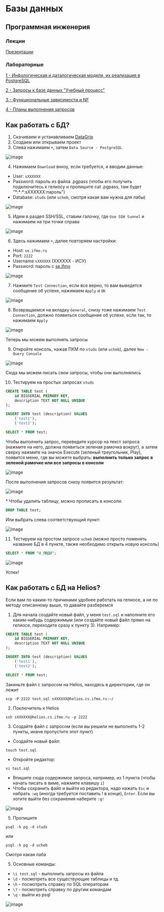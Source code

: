 # Базы данных
## Программная инженерия
### Лекции
[Презентации](https://github.com/CandyGoose/Database_SE/tree/main/lectures)

### Лабораторные
[1 - Инфологическая и даталогическая модели, их реализация в PostgreSQL](https://github.com/CandyGoose/Database_SE/tree/main/lab1)

[2 - Запросы к базе данных "Учебный процесс"](https://github.com/CandyGoose/Database_SE/tree/main/lab2)

[3 - Функциональные зависимости и NF](https://github.com/CandyGoose/Database_SE/tree/main/lab3)

[4 - Планы выполнения запросов](https://github.com/CandyGoose/Database_SE/tree/main/lab4)

## Как работать с БД?

1. Скачиваем и устанавливаем [DataGrip](https://www.jetbrains.com/datagrip/)
2. Создаем или открываем проект
3. Слева нажимаем `+`, затем `Data Source - PostgreSQL`

![image](img/img1.png)

4. Нажимаем `Download` внизу, если требуется, и вводим данные:

- User: `sXXXXXX`
- Password: пароль из файла .pgpass (чтобы его получить подключитесь к гелиосу и пропишите cat .pgpass, там будет "\*:\*:*:sXXXXXX:пароль")
- Database: `studs` (или `ucheb`, смотря какая вам нужна для лабы)

![image](img/img2.png)

5. Идем в раздел SSH/SSL, ставим галочку, где `Use SSH tunnel` и нажимаем на три точки справа

![image](img/img3.png)

6. Здесь нажимаем `+`, далее повторяем настройки:
- Host: `se.ifmo.ru`
- Port: `2222`
- Username `sXXXXXX` (XXXXXX - ИСУ)
- Password: пароль с [se.ifmo](https://se.ifmo.ru/passwd/)

![image](img/img4.png)

7. Нажмите `Test Connection`, если все верно, то вам выведется сообщение об успехе, нажимаем `Apply` и `OK`

![image](img/img5.png)

8. Возвращаемся на вкладку `General`, снизу тоже нажимаем `Test Connection`, должно появиться сообщение об успехе, если так, то нажимаем `Apply`

![image](img/img6.png)

Теперь мы можем выполнять запросы

9. Откройте консоль, нажав ПКМ по `studs` (или `ucheb`), далее `New - Query Console`

![image](img/img7.png)

Сюда мы можем писать свои запросы, чтобы они выполнялись

10. Тестируем на простых запросах `studs`

```sql
CREATE TABLE test (
    id BIGSERIAL PRIMARY KEY,
    description TEXT NOT NULL UNIQUE
);

INSERT INTO test (description) VALUES
    ('test1'),
    ('test2');

SELECT * FROM test;
```

Чтобы выполнить запрос, переведите курсор на текст запроса (нажмите на него, должна появиться зеленая рамочка вокруг), а затем сверху нажмите на значок Execute (зеленый треугольник, Play), появится меню, где вы можете выбрать: __выполнить только запрос в зеленой рамочке или все запросы в консоли__ 

![image](img/img8.png)

После выполнения запросов снизу появится результат:

![image](img/img9.png)

\* Чтобы удалить таблицу, можно прописать в консоли:

```sql
DROP TABLE test;
```

Или выбрать слева соответствующий пункт:

![image](img/img10.png)

11. Тестируем на простом запросе `ucheb` (можно просто поменять название БД в 4 пункте, также необходимо открыть новую консоль)

```sql
SELECT * FROM "Н_ЛЮДИ";
```

![image](img/img11.png)

Успех!

## Как работать с БД на Helios?

Если вам по каким-то причинами удобнее работать на гелиосе, а не по методу описанному выше, то давайте разберемся

1. Для начала создайте новый файл, у меня `test.sql` и наполните его каким-нибудь содержимым (или создайте новый файл прямо на гелиосе, переходите сразу к пункту 3). Например:
```sql
CREATE TABLE test (
    id BIGSERIAL PRIMARY KEY,
    description TEXT NOT NULL UNIQUE
);

INSERT INTO test (description) VALUES
    ('test1'),
    ('test2');

SELECT * FROM test;
```
Закиньте файл с запросом на Helios, находясь в директории, где он лежит
```
scp -P 2222 test.sql sXXXXXX@helios.cs.ifmo.ru:~/
```
2. Поключитель к Helios
```
ssh sXXXXXX@helios.cs.ifmo.ru -p 2222
```
3. Создайте файл с запросом (если вы решили не выполнять 1-2 пункты, иначе пропустите этот пункт)
- Создайте новый файл:
```
touch test.sql
```
- Откройте редактор:
```
vi test.sql
```
- Впишите сюда содержимое запроса, например, из 1 пункта (чтобы начать писать в виме, нажмите клавишу `i`)
- Чтобы сохранить файл и выйти из редактора, надо нажать `Esc` и набрать `:wq` (иногда требуется поставить ! в конце), `Enter`. Если вы хотите выйти без сохранения наберите `:q!`

![image](img/img12.png)

5. Пропишите
```
psql -h pg -d studs
```
или 
```
psql -h pg -d ucheb
```
Смотря какая лаба

5. Основные команды:
- `\i test.sql` - выполнить запросы из файла
- `\d` - посмотреть все существующие таблицы и тд.
- `\h` - посмотреть справку по SQL операторам
- `\?` - посмотреть справку по другим командам
- `\q` - выйти из psql

![image](img/img13.png)
